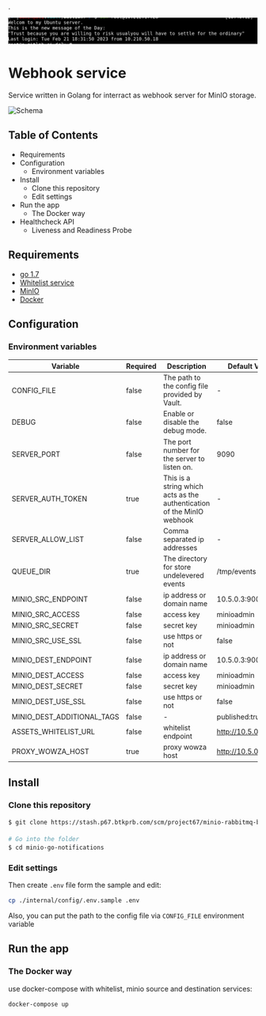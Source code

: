.

![Schema](docs/20230221_184121.png)

# Webhook service

Service written in Golang for interract as webhook server for MinIO storage.

![Schema](docs/diagram.png)

## Table of Contents
- Requirements
- Configuration
    - Environment variables
- Install
    - Clone this repository
    - Edit settings
- Run the app
    - The Docker way
- Healthcheck API
  - Liveness and Readiness Probe


## Requirements
- [go 1.7](https://go.dev/doc/go1.7)
- [Whitelist service](https://stash.p67.btkprb.com/projects/PROJECT67/repos/minio-rabbitmq-bee2/browse/minio-go-whitelist)
- [MinIO](https://min.io)
- [Docker](https://docker.com)

## Configuration

### Environment variables

| Variable | Required | Description                                                            | Default Value |
| ------ |----------|------------------------------------------------------------------------| ----- |
| CONFIG_FILE | false    | The path to the config file provided by Vault.                         | - |
| DEBUG | false    | Enable or disable the debug mode.                                      | false |
| SERVER_PORT | false    | The port number for the server to listen on.                           | 9090 |
| SERVER_AUTH_TOKEN | true     | This is a string which acts as the authentication of the MinIO webhook | - |
| SERVER_ALLOW_LIST | false    | Comma separated ip addresses                                           | - |
| QUEUE_DIR | true     | The directory for store undelevered events                             | /tmp/events |
| MINIO_SRC_ENDPOINT | false    | ip address or domain name                                              | 10.5.0.3:9000 |
| MINIO_SRC_ACCESS | false    | access key                                                             | minioadmin |
| MINIO_SRC_SECRET | false    | secret key                                                             | minioadmin |
| MINIO_SRC_USE_SSL | false    | use https or not                                                       | false |
| MINIO_DEST_ENDPOINT | false    | ip address or domain name                                              | 10.5.0.3:9000 |
| MINIO_DEST_ACCESS | false    | access key                                                             | minioadmin |
| MINIO_DEST_SECRET | false    | secret key                                                             | minioadmin |
| MINIO_DEST_USE_SSL | false    | use https or not                                                       | false |
| MINIO_DEST_ADDITIONAL_TAGS | false    | -                                                                      | published:true |
| ASSETS_WHITELIST_URL | false    | whitelist endpoint                                                     | http://10.5.0.6:8080 |
| PROXY_WOWZA_HOST | true    | proxy wowza host                                                     | http://10.5.0.8:8080 |


## Install

### Clone this repository
```bash
$ git clone https://stash.p67.btkprb.com/scm/project67/minio-rabbitmq-bee2.git

# Go into the folder
$ cd minio-go-notifications
```

### Edit settings

Then create ``.env`` file form the sample and edit:
```bash
cp ./internal/config/.env.sample .env
```

Also, you can put the path to the config file via ``CONFIG_FILE`` environment variable

## Run the app

### The Docker way

use docker-compose with whitelist, minio source and destination services:

```bash
docker-compose up
```
